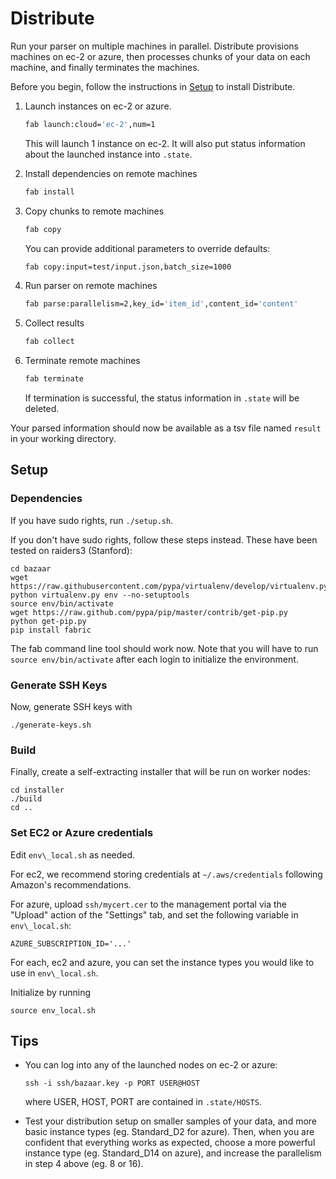 Distribute
==========

Run your parser on multiple machines in parallel. Distribute provisions machines
on ec-2 or azure, then processes chunks of your data on each machine, and
finally terminates the machines.

Before you begin, follow the instructions in [Setup](#setup) to install Distribute.

1.  Launch instances on ec-2 or azure.

    ```bash
    fab launch:cloud='ec-2',num=1
    ```
    This will launch 1 instance on ec-2. It will also put status information
    about the launched instance into `.state`.

2.  Install dependencies on remote machines
    ```bash
    fab install
    ```

3.  Copy chunks to remote machines
    ```bash
    fab copy
    ```
    You can provide additional parameters to override defaults:

    ```bash
    fab copy:input=test/input.json,batch_size=1000
    ```

4.  Run parser on remote machines
    ```bash
    fab parse:parallelism=2,key_id='item_id',content_id='content'
    ```

5.  Collect results
    ```bash
    fab collect
    ```

6.  Terminate remote machines
    ```bash
    fab terminate
    ```
    If termination is successful, the status information in `.state` will be deleted.

Your parsed information should now be available as a tsv file named `result` in your working directory.

## Setup

### Dependencies

If you have sudo rights, run `./setup.sh`.

If you don't have sudo rights, follow these steps instead. These have been tested on raiders3 (Stanford):
```
cd bazaar
wget https://raw.githubusercontent.com/pypa/virtualenv/develop/virtualenv.py
python virtualenv.py env --no-setuptools
source env/bin/activate
wget https://raw.github.com/pypa/pip/master/contrib/get-pip.py
python get-pip.py
pip install fabric
```

The fab command line tool should work now.
Note that you will have to run `source env/bin/activate` after each login to initialize the environment.

### Generate SSH Keys 

Now, generate SSH keys with
```
./generate-keys.sh
```

### Build

Finally, create a self-extracting installer that will be run on worker nodes:
```
cd installer
./build 
cd ..
```

### Set EC2 or Azure credentials

Edit `env\_local.sh` as needed.

For ec2, we recommend storing credentials at `~/.aws/credentials` following Amazon's recommendations.

For azure, upload `ssh/mycert.cer` to the management portal via the "Upload" action of the "Settings" tab, and set the following variable in `env\_local.sh`:
```
AZURE_SUBSCRIPTION_ID='...'
```

For each, ec2 and azure, you can set the instance types you would like to use in `env\_local.sh`.

Initialize by running
```
source env_local.sh
````

## Tips

*  You can log into any of the launched nodes on ec-2 or azure:
   ```
   ssh -i ssh/bazaar.key -p PORT USER@HOST
   ```
   where USER, HOST, PORT are contained in `.state/HOSTS`.

*  Test your distribution setup on smaller samples of your data,
   and more basic instance types (eg. Standard_D2 for azure).
   Then, when you are confident that everything works as expected,
   choose a more powerful instance type (eg. Standard_D14 on azure),
   and increase the parallelism in step 4 above (eg. 8 or 16).


